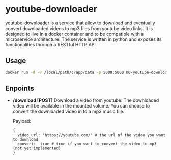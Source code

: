 # youtube-downloader

youtube-downloader is a service that allow to download and eventually convert downloaded videos to mp3 files from youtube video links. It is designed to live in a docker container and to be compatible with a microservice architecture.
The service is written in python and exposes its functionalities through a RESTful HTTP API.

## Usage
```bash
docker run -d -v /local/path/:/app/data -p 5000:5000 m0-youtube-downloader
```

## Enpoints
* **/download [POST]**
  Download a video from youtube. The downloaded video will be available in the mounted volume. You can choose to convert the downloaded video in to a mp3 music file.

  Payload:
  ```
  {
    video_url: 'https://youtube.com/' # the url of the video you want to download
    convert:  true # true if you want to convert the video to mp3 (not yet implemented)
  }
  ```